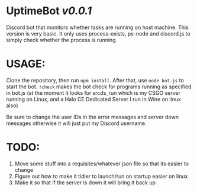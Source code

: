 # UptimeBot ***v0.0.1***
Discord bot that monitors whether tasks are running on host machine.
This version is very basic. It only uses process-exists, ps-node and discord.js to simply check whether the process is running.

# USAGE:
Clone the repository, then run `npm install`.
After that, use `node bot.js` to start the bot.
`!check` makes the bot check for programs running as specified in bot.js (at the moment it looks for srcds_run which is my CSGO server running on Linux, and a Halo CE Dedicated Server I run in Wine on linux also)

Be sure to change the user IDs in the error messages and server down messages otherwise it will just put my Discord username.

# TODO:
1. Move some stuff into a requisites/whatever json file so that its easier to change
2. Figure out how to make it tidier to launch/run on startup easier on linux
3. Make it so that if the server is down it will bring it back up
